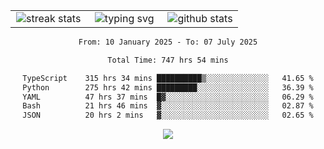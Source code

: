 <div align="center">
  <table style="border: none;" border="0" cellspacing="0" cellpadding="0">
    <tr>
      <td align="center" width="33%">
        <img src="https://github-readme-streak-stats.herokuapp.com/?user=kurtismassey&theme=tokyonight&hide_border=true" alt="streak stats" />
      </td>
      <td align="center" width="33%">
        <img src="https://readme-typing-svg.herokuapp.com/?font=Fira+Code&weight=600&size=15&duration=4000&pause=1000&color=00FF00&center=true&vCenter=true&random=false&width=150&lines=Hey%2C+I%27m+Kurtis!" alt="typing svg" />
      </td>
      <td align="center" width="33%">
        <img src="https://github-readme-stats.vercel.app/api?username=kurtismassey&show_icons=true&theme=tokyonight&hide_title=true" alt="github stats" />
      </td>
    </tr>
  </table>
</div>
<div align="center">

<!--START_SECTION:waka-->

```txt
From: 10 January 2025 - To: 07 July 2025

Total Time: 747 hrs 54 mins

TypeScript    315 hrs 34 mins ██████████▒░░░░░░░░░░░░░░   41.65 %
Python        275 hrs 42 mins █████████░░░░░░░░░░░░░░░░   36.39 %
YAML          47 hrs 37 mins  █▓░░░░░░░░░░░░░░░░░░░░░░░   06.29 %
Bash          21 hrs 46 mins  ▓░░░░░░░░░░░░░░░░░░░░░░░░   02.87 %
JSON          20 hrs 2 mins   ▓░░░░░░░░░░░░░░░░░░░░░░░░   02.65 %
```

<!--END_SECTION:waka-->

  <img src="https://github-readme-activity-graph.vercel.app/graph?username=kurtismassey&theme=tokyo-night&hide_border=true&custom_title=Contribution%20Graph" />

</div>